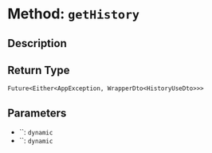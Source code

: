 # Method: `getHistory`

## Description



## Return Type
`Future<Either<AppException, WrapperDto<HistoryUseDto>>>`

## Parameters

- ``: `dynamic`
- ``: `dynamic`
